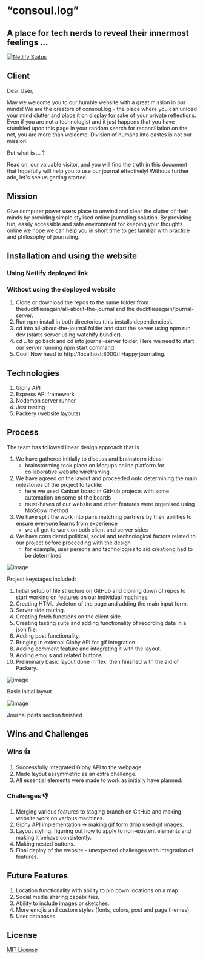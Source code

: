 # “consoul.log”
## A place for tech nerds to reveal their innermost feelings ...

[![Netlify Status](https://api.netlify.com/api/v1/badges/dafd330d-8703-4f6d-a426-d9a0682089eb/deploy-status)](https://app.netlify.com/sites/peaceful-hoover-3dc7e0/deploys)

## Client

Dear User,

May we welcome you to our humble website with a great mission in our minds! We are the creators of consoul.log - the place where you can unload your mind clutter and place it on display for sake of your private reflections. Even if you are not a technologist and it just happens that you have stumbled upon this page in your random search for reconciliation on the net, you are more than welcome. Division of humans into castes is not our mission!

But what is ... ?

Read on, our valuable visitor, and you will find the truth in this document that hopefully will help you to use our journal effectively! Withous further ado, let's see us getting started.

## Mission
Give computer power users place to unwind and clear the clutter of their minds by providing simple stylised online journaling solution. By providing fun, easily accessible and safe environment for keeping your thoughts online we hope we can help you in short time to get familiar with practice and philosophy of journaling. 

## Installation and using the website
 
 ### Using Netlify deployed link
 <link></link>
 
 ### Without using the deployed website
 1. Clone or download the repos to the same folder from theduckfliesagain/all-about-the-journal and the duckfliesagain/journal-server.
 2. Run npm install in both directories (this installs dependencies).
 3. cd into all-about-the-journal folder and start the server using npm run dev (starts server using watchify bundler).
 4. cd .. to go back and cd into journal-server folder. Here we need to start our server running npm start command.
 5. Cool! Now head to http://localhost:8000/! Happy journaling.

## Technologies

 1. Giphy API
 2. Express API framework
 3. Nodemon server runner
 4. Jest testing 
 5. Packery (website layouts) 

## Process

The team has followed linear design approach that is 
 1) We have gathered initially to discuss and brainstorm ideas:
    - brainstorming took place on Moqups online platform for collaborative website wireframing.
 2) We have agreed on the layout and proceeded onto determining the main milestones of the project to tackle:
    - here we used Kanban board in GitHub projects with some automation on some of the boards
    - must-haves of our website and other features were organised using MoSCow method
 3) We have split the work into pairs matching partners by their abilities to ensure everyone learns from experience
    - we all got to work on both client and server sides
 5) We have considered political, social and technological factors related to our project before proceeding with the design
    - for example, user persona and technologies to aid creationg had to be determined  

![image](https://i.imgur.com/oUPyjN2.jpg)

Project keystages included:
 1. Initial setup of file structure on GitHub and cloning down of repos to start working on features on our individual machines.
 2. Creating HTML skeleton of the page and adding the main input form. 
 3. Server side routing.
 4. Creating fetch functions on the client side.
 5. Creating testing suite and adding functionality of recording data in a json file.
 6. Adding post functionality.
 7. Bringing in external Giphy API for gif integration.
 8. Adding comment feature and integrating it with the layout.
 9. Adding emojis and related buttons.
 10. Preliminary basic layout done in flex, then finished with the aid of Packery.

![image](https://i.imgur.com/bRYwUQl.jpg) 



Basic initial layout

![image](https://i.imgur.com/QQGY1dR.jpg)

Journal posts section finished

## Wins and Challenges

### Wins 👍
 1. Successfully integrated Giphy API to the webpage.
 2. Made layout assymmetric as an extra challenge.
 3. All essential elements were made to work as initially have planned. 

### Challenges 👎
 1. Merging various features to staging branch on GitHub and making website work on various machines.
 2. Giphy API implementation -> making gif form drop used gif images.
 3. Layout styling: figuring out how to apply to non-existent elements and making it behave consistently.
 4. Making nested buttons.
 5. Final deploy of the website - unexpected challenges with integration of features. 

## Future Features
 1. Location functionality with ability to pin down locations on a map.
 2. Social media sharing capabilities.
 3. Ability to include images or sketches.
 4. More emojis and custom styles (fonts, colors, post and page themes).
 5. User databases.

## License

[MIT License](LICENSE)


        
